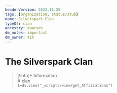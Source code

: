 ```yaml
---
headerVersion: 2023.11.25
tags: [organization, status/stub]
name: Silverspark Clan
typeOf: clan
ancestry: dwarven
dm_notes: important
dm_owner: tim
---
```

# The Silverspark Clan
>[!info]+ Information  
> A clan  
> `$=dv.view("_scripts/view/get_Affiliations")`
